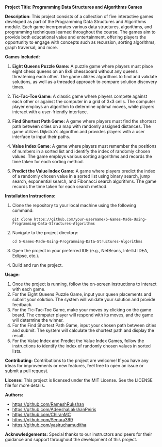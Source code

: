 **Project Title: Programming Data Structures and Algorithms Games**

**Description:**
This project consists of a collection of five interactive games developed as part of the Programming Data Structures and Algorithms module. Each game incorporates various data structures, algorithms, and programming techniques learned throughout the course. The games aim to provide both educational value and entertainment, offering players the opportunity to engage with concepts such as recursion, sorting algorithms, graph traversal, and more.

**Games Included:**
1. **Eight Queens Puzzle Game:** A puzzle game where players must place eight chess queens on an 8x8 chessboard without any queens threatening each other. The game utilizes algorithms to find and validate solutions, as well as a threaded approach to compare solution discovery times.

2. **Tic-Tac-Toe Game:** A classic game where players compete against each other or against the computer in a grid of 3x3 cells. The computer player employs an algorithm to determine optimal moves, while players interact with a user-friendly interface.

3. **Find Shortest Path Game:** A game where players must find the shortest path between cities on a map with randomly assigned distances. The game utilizes Dijkstra's algorithm and provides players with a user interface to input their paths.

4. **Value Index Game:** A game where players must remember the positions of numbers in a sorted list and identify the index of randomly chosen values. The game employs various sorting algorithms and records the time taken for each sorting method.

5. **Predict the Value Index Game:** A game where players predict the index of a randomly chosen value in a sorted list using binary search, jump search, exponential search, and Fibonacci search algorithms. The game records the time taken for each search method.

**Installation Instructions:**
1. Clone the repository to your local machine using the following command:
   ```
   git clone https://github.com/your-username/5-Games-Made-Using-Programming-Data-Structures-Algorithms
   ```

2. Navigate to the project directory:
   ```
   cd 5-Games-Made-Using-Programming-Data-Structures-Algorithms
   ```

3. Open the project in your preferred IDE (e.g., NetBeans, IntelliJ IDEA, Eclipse, etc.).

4. Build and run the project.

**Usage:**
1. Once the project is running, follow the on-screen instructions to interact with each game.
2. For the Eight Queens Puzzle Game, input your queen placements and submit your solution. The system will validate your solution and provide feedback.
3. For the Tic-Tac-Toe Game, make your moves by clicking on the game board. The computer player will respond with its moves, and the game will determine the winner.
4. For the Find Shortest Path Game, input your chosen path between cities and submit. The system will calculate the shortest path and display the result.
5. For the Value Index and Predict the Value Index Games, follow the instructions to identify the index of randomly chosen values in sorted lists.

**Contributing:**
Contributions to the project are welcome! If you have any ideas for improvements or new features, feel free to open an issue or submit a pull request.

**License:**
This project is licensed under the MIT License. See the LICENSE file for more details.

**Authors:**
- https://github.com/RameshRukshan
- https://github.com/AdeeshaLakshanPeiris
- https://github.com/ChiranMC
- https://github.com/Senura369
- https://github.com/yasiruchamuditha

**Acknowledgements:**
Special thanks to our instructors and peers for their guidance and support throughout the development of this project.
